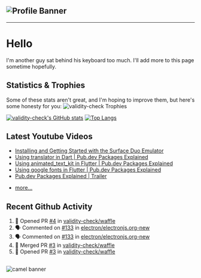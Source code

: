 ## ![Profile Banner](https://user-images.githubusercontent.com/63739210/139320192-452fbb26-667e-4815-9d2e-b554041cd813.jpeg)

---

# Hello

I'm another guy sat behind his keyboard too much. I'll add more to this page sometime hopefully.

## Statistics & Trophies

Some of these stats aren't great, and I'm hoping to improve them, but here's some honesty for you:
![validity-check Trophies](https://github-profile-trophy.vercel.app/?username=validity-check&theme=discord&row=1&column=6)

[![validity-check's GitHub stats](https://github-readme-stats.vercel.app/api?username=validity-check&show_icons=true&theme=onedark)](https://github.com/anuraghazra/github-readme-stats)
[![Top Langs](https://github-readme-stats.vercel.app/api/top-langs/?username=validity-check&layout=compact&langs_count=10&theme=onedark)](https://github.com/anuraghazra/github-readme-stats)

## Latest Youtube Videos

<!-- YOUTUBE:START -->
- [Installing and Getting Started with the Surface Duo Emulator](https://www.youtube.com/watch?v=GsB0lkOkwLQ)
- [Using translator in Dart | Pub.dev Packages Explained](https://www.youtube.com/watch?v=FoVB7vPOrDg)
- [Using animated_text_kit in Flutter | Pub.dev Packages Explained](https://www.youtube.com/watch?v=dLI_CX4Un4s)
- [Using google fonts in Flutter | Pub.dev Packages Explained](https://www.youtube.com/watch?v=HP0W-qgtXlU)
- [Pub.dev Packages Explained | Trailer](https://www.youtube.com/watch?v=NwEugiqtxN0)
<!-- YOUTUBE:END -->
- [more...](https://www.youtube.com/channel/UCzo8BxPlwBZlqnM5qIj2bZg)

## Recent Github Activity

<!--START_SECTION:activity-->
1. 💪 Opened PR [#4](https://github.com/validity-check/waffle/pull/4) in [validity-check/waffle](https://github.com/validity-check/waffle)
2. 🗣 Commented on [#133](https://github.com/electron/electronjs.org-new/issues/133) in [electron/electronjs.org-new](https://github.com/electron/electronjs.org-new)
3. 🗣 Commented on [#133](https://github.com/electron/electronjs.org-new/issues/133) in [electron/electronjs.org-new](https://github.com/electron/electronjs.org-new)
4. 🎉 Merged PR [#3](https://github.com/validity-check/waffle/pull/3) in [validity-check/waffle](https://github.com/validity-check/waffle)
5. 💪 Opened PR [#3](https://github.com/validity-check/waffle/pull/3) in [validity-check/waffle](https://github.com/validity-check/waffle)
<!--END_SECTION:activity-->

## <!--END_SECTION:activity-->

![camel banner](https://user-images.githubusercontent.com/63739210/139310308-41967681-ac0f-4fec-aab2-a4481078cca9.jpeg)
